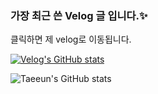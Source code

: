 ### 가장 최근 쓴 Velog 글 입니다.✨
클릭하면 제 velog로 이동됩니다.<br />

[![Velog's GitHub stats](https://velog-readme-stats.vercel.app/api?name=xodms1701)](https://velog.io/@xodms1701)

![Taeeun's GitHub stats](https://github-readme-stats.vercel.app/api?username=xodms1701&show_icons=true&theme=radical)
